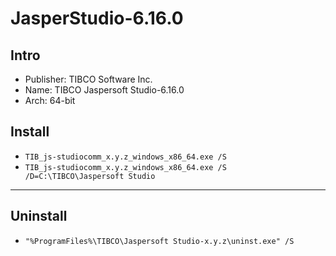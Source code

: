 # JasperStudio-6.16.0

## Intro
* Publisher: TIBCO Software Inc.
* Name: TIBCO Jaspersoft Studio-6.16.0
* Arch: 64-bit

## Install
* `TIB_js-studiocomm_x.y.z_windows_x86_64.exe /S`
* `TIB_js-studiocomm_x.y.z_windows_x86_64.exe /S /D=C:\TIBCO\Jaspersoft Studio`

---

## Uninstall
* `"%ProgramFiles%\TIBCO\Jaspersoft Studio-x.y.z\uninst.exe" /S`

